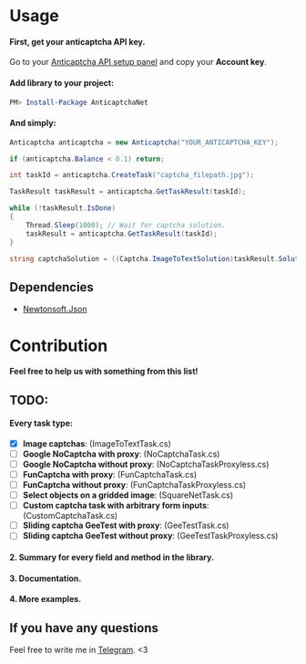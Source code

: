 # Usage
#### First, get your anticaptcha API key.
Go to your [Anticaptcha API setup panel](https://anti-captcha.com/clients/settings/apisetup) and copy your **Account key**.

#### Add library to your project:
``` powershell
PM> Install-Package AnticaptchaNet
```

#### And simply:
```cs
Anticaptcha anticaptcha = new Anticaptcha("YOUR_ANTICAPTCHA_KEY");

if (anticaptcha.Balance < 0.1) return;

int taskId = anticaptcha.CreateTask("captcha_filepath.jpg");

TaskResult taskResult = anticaptcha.GetTaskResult(taskId);

while (!taskResult.IsDone)
{
    Thread.Sleep(1000); // Wait for captcha solution.
    taskResult = anticaptcha.GetTaskResult(taskId);
}

string captchaSolution = ((Captcha.ImageToTextSolution)taskResult.Solution).Text;
```

## Dependencies
- [Newtonsoft.Json](https://www.newtonsoft.com/)
 

# Contribution
**Feel free to help us with something from this list!**
## TODO:
####  Every task type:
- [x] **Image captchas**: (ImageToTextTask.cs)
- [ ] **Google NoCaptcha with proxy**: (NoCaptchaTask.cs)
- [ ] **Google NoCaptcha without proxy**: (NoCaptchaTaskProxyless.cs)
- [ ] **FunCaptcha with proxy**: (FunCaptchaTask.cs)
- [ ] **FunCaptcha without proxy**: (FunCaptchaTaskProxyless.cs)
- [ ] **Select objects on a gridded image**: (SquareNetTask.cs)
- [ ] **Custom captcha task with arbitrary form inputs**: (CustomCaptchaTask.cs)
- [ ] **Sliding captcha GeeTest with proxy**: (GeeTestTask.cs)
- [ ] **Sliding captcha GeeTest without proxy**: (GeeTestTaskProxyless.cs)
     
#### 2. Summary for every field and method in the library.
#### 3. Documentation.
#### 4. More examples.

## If you have any questions
Feel free to write me in [Telegram](https://t.me/sheefoo25).
<3